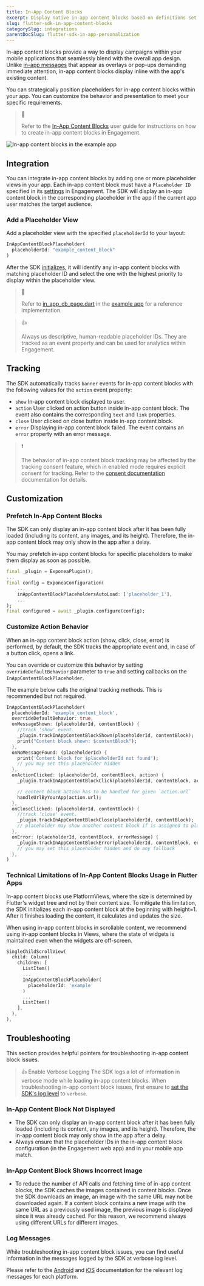```yaml
---
title: In-App Content Blocks
excerpt: Display native in-app content blocks based on definitions set up in Engagement using the Flutter SDK
slug: flutter-sdk-in-app-content-blocks
categorySlug: integrations
parentDocSlug: flutter-sdk-in-app-personalization
---
```


In-app content blocks provide a way to display campaigns within your mobile applications that seamlessly blend with the overall app design. Unlike [in-app messages](https://documentation.bloomreach.com/engagement/docs/flutter-sdk-in-app-messages) that appear as overlays or pop-ups demanding immediate attention, in-app content blocks display inline with the app's existing content.

You can strategically position placeholders for in-app content blocks within your app. You can customize the behavior and presentation to meet your specific requirements.

> 📘
>
> Refer to the [In-App Content Blocks](https://documentation.bloomreach.com/engagement/docs/in-app-content-blocks) user guide for instructions on how to create in-app content blocks in Engagement.

![In-app content blocks in the example app](https://raw.githubusercontent.com/exponea/exponea-flutter-sdk/main/Documentation/images/in-app-content-blocks.png)

## Integration

You can integrate in-app content blocks by adding one or more placeholder views in your app. Each in-app content block must have a `Placeholder ID` specified in its [settings](https://documentation.bloomreach.com/engagement/docs/in-app-content-blocks#3-fill-the-settings) in Engagement. The SDK will display an in-app content block in the corresponding placeholder in the app if the current app user matches the target audience.

### Add a Placeholder View

Add a placeholder view with the specified `placeholderId` to your layout:

```dart
InAppContentBlockPlaceholder(
  placeholderId: "example_content_block"
)
```

After the SDK [initializes](https://documentation.bloomreach.com/engagement/docs/android-sdk-setup#initialize-the-sdk), it will identify any in-app content blocks with matching placeholder ID and select the one with the highest priority to display within the placeholder view.

> 📘
>
> Refer to [in_app_cb_page.dart](https://github.com/exponea/exponea-flutter-sdk/blob/main/example/lib/page/in_app_cb_page.dart) in the [example app](https://documentation.bloomreach.com/engagement/docs/flutter-sdk-example-app) for a reference implementation.

> 👍
>
> Always us descriptive, human-readable placeholder IDs. They are tracked as an event property and can be used for analytics within Engagement.

## Tracking

The SDK automatically tracks `banner` events for in-app content blocks with the following values for the `action` event property:

- `show`
  In-app content block displayed to user.
- `action`
  User clicked on action button inside in-app content block. The event also contains the corresponding `text` and `link` properties.
- `close`
  User clicked on close button inside in-app content block.
- `error`
  Displaying in-app content block failed. The event contains an `error` property with an error message.

> ❗️
>
> The behavior of in-app content block tracking may be affected by the tracking consent feature, which in enabled mode requires explicit consent for tracking. Refer to the [consent documentation](https://documentation.bloomreach.com/engagement/docs/flutter-sdk-tracking-consent) documentation for details.

## Customization

### Prefetch In-App Content Blocks

The SDK can only display an in-app content block after it has been fully loaded (including its content, any images, and its height). Therefore, the in-app content block may only show in the app after a delay.

You may prefetch in-app content blocks for specific placeholders to make them display as soon as possible.

```dart
final _plugin = ExponeaPlugin();
...
final config = ExponeaConfiguration(
    ...
    inAppContentBlockPlaceholdersAutoLoad: ['placeholder_1'],
    ...
);
final configured = await _plugin.configure(config);
```

### Customize Action Behavior

When an in-app content block action (show, click, close, error) is performed, by default, the SDK tracks the appropriate event and, in case of a button click, opens a link.

You can override or customize this behavior by setting `overrideDefaultBehavior` parameter to `true` and setting callbacks on the `InAppContentBlockPlaceholder`.

The example below calls the original tracking methods. This is recommended but not required.

```dart
InAppContentBlockPlaceholder(
  placeholderId: 'example_content_block',
  overrideDefaultBehavior: true,
  onMessageShown: (placeholderId, contentBlock) {
    //track 'show' event.
    _plugin.trackInAppContentBlockShown(placeholderId, contentBlock);
    print("Content block shown: $contentBlock");
  },
  onNoMessageFound: (placeholderId) {
    print('Content block for $placeholderId not found');
    // you may set this placeholder hidden
  },
  onActionClicked: (placeholderId, contentBlock, action) {
    _plugin.trackInAppContentBlockClick(placeholderId, contentBlock, action);

    // content block action has to be handled for given `action.url`
    handleUrlByYourApp(action.url);
  },
  onCloseClicked: (placeholderId, contentBlock) {
    //track 'close' event.
    _plugin.trackInAppContentBlockClose(placeholderId, contentBlock);
    // placeholder may show another content block if is assigned to placeholder ID
  },
  onError: (placeholderId, contentBlock, errorMessage) {
    _plugin.trackInAppContentBlockError(placeholderId, contentBlock, errorMessage);
    // you may set this placeholder hidden and do any fallback
  },
)
```

### Technical Limitations of In-App Content Blocks Usage in Flutter Apps

In-app content blocks use PlatformViews, where the size is determined by Flutter's widget tree and not by their content size. To mitigate this limitation, the SDK initializes each in-app content block at the beginning with height=1. After it finishes loading the content, it calculates and updates the size. 

When using in-app content blocks in scrollable content, we recommend using in-app content blocks in Views, where the state of widgets is maintained even when the widgets are off-screen.

``` dart
SingleChildScrollView(
  child: Column(
    children: [
      ListItem()
      ...
      InAppContentBlockPlaceholder(
        placeholderId: 'example'
      )
      ...
      ListItem()
    ],
  ),
),
```

## Troubleshooting

This section provides helpful pointers for troubleshooting in-app content block issues.

> 👍 Enable Verbose Logging
> The SDK logs a lot of information in verbose mode while loading in-app content blocks. When troubleshooting in-app content block issues, first ensure to [set the SDK's log level](https://documentation.bloomreach.com/engagement/docs/flutter-sdk-setup#log-level) to `verbose`.

### In-App Content Block Not Displayed

- The SDK can only display an in-app content block after it has been fully loaded (including its content, any images, and its height). Therefore, the in-app content block may only show in the app after a delay.
- Always ensure that the placeholder IDs in the in-app content block configuration (in the Engagement web app) and in your mobile app match.

### In-App Content Block Shows Incorrect Image

- To reduce the number of API calls and fetching time of in-app content blocks, the SDK caches the images contained in content blocks. Once the SDK downloads an image, an image with the same URL may not be downloaded again. If a content block contains a new image with the same URL as a previously used image, the previous image is displayed since it was already cached. For this reason, we recommend always using different URLs for different images.

### Log Messages

While troubleshooting in-app content block issues, you can find useful information in the messages logged by the SDK at verbose log level.

Please refer to the [Android](https://documentation.bloomreach.com/engagement/docs/android-sdk-in-app-content-blocks#log-messages) and [iOS](https://documentation.bloomreach.com/engagement/docs/ios-sdk-in-app-content-blocks#log-messages) documentation for the relevant log messages for each platform.
    